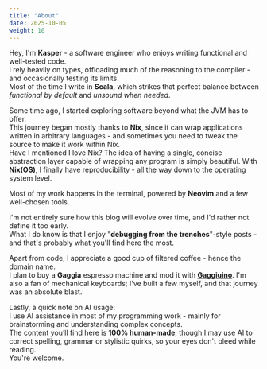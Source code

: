 ```yaml
---
title: "About"
date: 2025-10-05
weight: 10
---
```


Hey, I'm **Kasper** - a software engineer who enjoys writing functional and well-tested code.  
I rely heavily on types, offloading much of the reasoning to the compiler - and occasionally testing its limits.  
Most of the time I write in **Scala**, which strikes that perfect balance between *functional by default* and *unsound when needed*.

Some time ago, I started exploring software beyond what the JVM has to offer.  
This journey began mostly thanks to **Nix**, since it can wrap applications written in arbitrary languages - and sometimes you need to tweak the source to make it work within Nix.  
Have I mentioned I love Nix? The idea of having a single, concise abstraction layer capable of wrapping any program is simply beautiful. 
With **Nix(OS)**, I finally have reproducibility - all the way down to the operating system level.

Most of my work happens in the terminal, powered by **Neovim** and a few well-chosen tools.

I'm not entirely sure how this blog will evolve over time, and I'd rather not define it too early.  
What I do know is that I enjoy "**debugging from the trenches**"-style posts - and that's probably what you'll find here the most.

Apart from code, I appreciate a good cup of filtered coffee - hence the domain name.  
I plan to buy a **Gaggia** espresso machine and mod it with [**Gaggiuino**](https://shop.gaggimate.eu/). 
I'm also a fan of mechanical keyboards; I've built a few myself, and that journey was an absolute blast.

Lastly, a quick note on AI usage:  
I use AI assistance in most of my programming work - mainly for brainstorming and understanding complex concepts.  
The content you’ll find here is **100% human-made**, though I may use AI to correct spelling, grammar or stylistic quirks, so your eyes don't bleed while reading.  
You're welcome.
